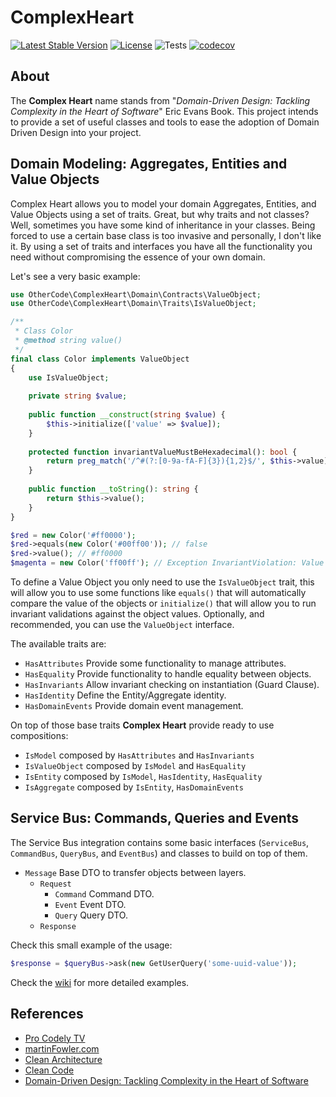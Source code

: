 # ComplexHeart

[![Latest Stable Version](https://poser.pugx.org/othercode/complex-heart/v)](//packagist.org/packages/othercode/complex-heart)
[![License](https://poser.pugx.org/othercode/complex-heart/license)](//packagist.org/packages/othercode/complex-heart)
![Tests](https://github.com/othercodes/ComplexHeart/workflows/Tests/badge.svg)
[![codecov](https://codecov.io/gh/othercodes/ComplexHeart/branch/main/graph/badge.svg?token=wL3xLFaT22)](https://codecov.io/gh/othercodes/ComplexHeart)

## About

The **Complex Heart** name stands from "_Domain-Driven Design: Tackling Complexity in the Heart of Software_" Eric Evans
Book. This project intends to provide a set of useful classes and tools to ease the adoption of Domain Driven Design
into your project.

## Domain Modeling: Aggregates, Entities and Value Objects

Complex Heart allows you to model your domain Aggregates, Entities, and Value Objects using a set of traits. Great, but
why traits and not classes? Well, sometimes you have some kind of inheritance in your classes. Being forced to use a
certain base class is too invasive and personally, I don't like it. By using a set of traits and interfaces you have all
the functionality you need without compromising the essence of your own domain.

Let's see a very basic example:

```php
use OtherCode\ComplexHeart\Domain\Contracts\ValueObject;
use OtherCode\ComplexHeart\Domain\Traits\IsValueObject;

/**
 * Class Color
 * @method string value()
 */
final class Color implements ValueObject 
{
    use IsValueObject;
    
    private string $value;
 
    public function __construct(string $value) {
        $this->initialize(['value' => $value]);
    }
    
    protected function invariantValueMustBeHexadecimal(): bool {
        return preg_match('/^#(?:[0-9a-fA-F]{3}){1,2}$/', $this->value) === 1;
    }
    
    public function __toString(): string {
        return $this->value();
    }
}

$red = new Color('#ff0000');
$red->equals(new Color('#00ff00')); // false
$red->value(); // #ff0000
$magenta = new Color('ff00ff'); // Exception InvariantViolation: Value must be hexadecimal.
```

To define a Value Object you only need to use the `IsValueObject` trait, this will allow you to use some functions like
`equals()` that will automatically compare the value of the objects or `initialize()` that will allow you to run
invariant validations against the object values. Optionally, and recommended, you can use the `ValueObject` interface.

The available traits are:

- `HasAttributes` Provide some functionality to manage attributes.
- `HasEquality` Provide functionality to handle equality between objects.
- `HasInvariants` Allow invariant checking on instantiation (Guard Clause).
- `HasIdentity` Define the Entity/Aggregate identity.
- `HasDomainEvents` Provide domain event management.

On top of those base traits **Complex Heart** provide ready to use compositions:

- `IsModel` composed by `HasAttributes` and `HasInvariants`
- `IsValueObject` composed by `IsModel` and `HasEquality`
- `IsEntity` composed by `IsModel`, `HasIdentity`, `HasEquality`
- `IsAggregate` composed by `IsEntity`, `HasDomainEvents`

## Service Bus: Commands, Queries and Events

The Service Bus integration contains some basic interfaces (`ServiceBus`, `CommandBus`, `QueryBus`, and `EventBus`) and
classes to build on top of them.

- `Message` Base DTO to transfer objects between layers.
    - `Request`
        - `Command` Command DTO.
        - `Event` Event DTO.
        - `Query` Query DTO.
    - `Response`

Check this small example of the usage:

```php 
$response = $queryBus->ask(new GetUserQuery('some-uuid-value'));
```

Check the [wiki](https://github.com/othercodes/ComplexHeart/wiki) for more detailed examples.

## References

- [Pro Codely TV](https://pro.codely.tv/library/)
- [martinFowler.com](https://martinfowler.com/tags/domain%20driven%20design.html)
- [Clean Architecture](https://amzn.to/2ImCugP)
- [Clean Code](https://amzn.to/3goF2HK)
- [Domain-Driven Design: Tackling Complexity in the Heart of Software](https://amzn.to/2K0gJ6S)